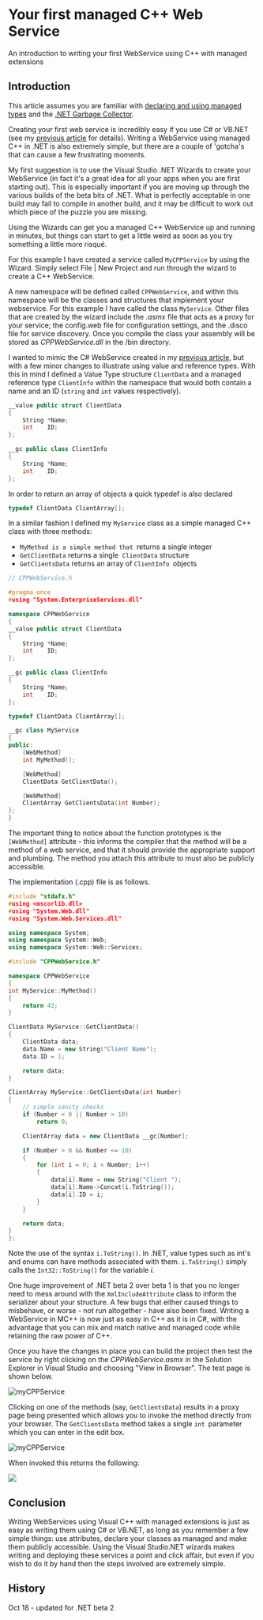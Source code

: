 # Your first managed C++ Web Service

An introduction to writing your first WebService using C++ with managed extensions

<!-- Article Starts -->



## Introduction

This article assumes you are familiar with [declaring and 
using managed types](/managedcpp/managed_types.asp) and the [.NET Garbage Collector](/managedcpp/garbage_collection.asp).

Creating your first web service is incredibly easy if you use C# or VB.NET (see my 
[previous article](/webservices/myservice.asp) for details). Writing a WebService
using managed C++ in .NET is also extremely simple, but there are a couple of 'gotcha's that
can cause a few frustrating moments. 

My first suggestion is to use the Visual Studio .NET Wizards to create your WebService (in fact it's
a great idea for all your apps when you are first starting out). This is especially
important if you are moving up through the various builds of the beta bits of .NET. What is perfectly
acceptable in one build may fail to compile in another build, and it may be difficult to work out
which piece of the puzzle you are missing.

Using the Wizards can get you a managed C++ WebService up and running in minutes, but things 
can start to get a little weird as soon as you try something a little more risqué.

For this example I have created a service called `MyCPPService` by using the Wizard. Simply
select File | New Project and run through the wizard to create a C++ WebService.

A new namespace will be defined called `CPPWebService`, and within this namespace will be the 
classes and structures that implement your webservice. For this example I have called the class
`MyService`. Other files that are created by the wizard include the  *.asmx* file that
acts as a proxy for your service; the config.web file for configuration settings, and the .disco file
for service discovery. Once you compile the class your assembly will be stored as
*CPPWebService.dll*
in the /bin directory.

I wanted to mimic the C# WebService created in my [previous article](/webservices/myservice.asp),
but with a few minor changes to illustrate using value and reference types.
With this in mind I defined a Value Type structure `ClientData`  and
a managed reference type `ClientInfo` within the namespace that would
both contain a
name and an ID (`string` and `int` values respectively). 

```C++
__value public struct ClientData
{
    String *Name;
    int    ID;
};

__gc public class ClientInfo
{
    String *Name;
    int    ID;
};
```
In order to return an array of objects a quick typedef is also declared

```C++
typedef ClientData ClientArray[];
```
In a similar fashion  I defined my `MyService` class as a simple managed C++
class with three methods:

- `MyMethod is a simple method that `returns a single integer
- `GetClientData` returns a single  `ClientData` 
    structure
- `GetClientsData` returns an array of `ClientInfo `objects

```C++
// CPPWebService.h

#pragma once
#using "System.EnterpriseServices.dll"

namespace CPPWebService
{
__value public struct ClientData
{
    String *Name;
    int    ID;
};

__gc public class ClientInfo
{
    String *Name;
    int    ID;
};

typedef ClientData ClientArray[];

__gc class MyService 
{
public:
    [WebMethod] 
    int MyMethod();

    [WebMethod]
    ClientData GetClientData();

    [WebMethod]
    ClientArray GetClientsData(int Number);
};
}
```
The important thing to notice about the function prototypes
is the `[WebMethod]` attribute - this informs the compiler that the method will be a method of a
web service, and that it should provide the appropriate support and plumbing. The method you attach this
attribute to must also be publicly accessible.

The implementation (.cpp) file is as follows.

```C++
#include "stdafx.h"
#using <mscorlib.dll>
#using "System.Web.dll"
#using "System.Web.Services.dll"

using namespace System;
using namespace System::Web;
using namespace System::Web::Services;

#include "CPPWebService.h"

namespace CPPWebService
{
int MyService::MyMethod()
{
    return 42;
}

ClientData MyService::GetClientData()
{
    ClientData data;
    data.Name = new String("Client Name");
    data.ID = 1;

    return data;
}

ClientArray MyService::GetClientsData(int Number)
{
    // simple sanity checks
    if (Number < 0 || Number > 10)
        return 0;

    ClientArray data = new ClientData __gc[Number];

    if (Number > 0 && Number <= 10)
    {
        for (int i = 0; i < Number; i++)
        {
            data[i].Name = new String("Client ");
            data[i].Name->Concat(i.ToString());
            data[i].ID = i;
        }
    }

    return data;
}
};
```
Note the use of the syntax `i.ToString()`. In .NET, value types such as int's and enums can
have methods associated with them. `i.ToString()` simply calls the `Int32::ToString()`
for the variable *i*. 

One huge improvement of .NET beta 2 over beta 1 is that you no longer need to
mess around with the `XmlIncludeAttribute` class to inform the serializer
about your structure. A few bugs that either caused things to misbehave, or
worse - not run altogether - have also been fixed. Writing a WebService in MC++
is now just as easy in C++ as it is in C#, with the advantage that you can mix
and match native and managed code while retaining the raw power of C++. 

Once you have the changes in place you can build the project then test the service by right clicking
on the *CPPWebService.asmx* in the Solution Explorer in Visual Studio and
choosing "View in Browser". The test page is shown below.

![myCPPService](https://raw.githubusercontent.com/ChrisMaunder/mycppservice/master/docs/assets/asmx_page.GIF)

Clicking on one of the methods (say, `GetClientsData`) results in a
proxy page being presented which allows you to invoke the method directly from
your browser. The `GetClientsData` method takes a single `int `parameter
which you can enter in the edit box.

![myCPPService](https://raw.githubusercontent.com/ChrisMaunder/mycppservice/master/docs/assets/test_webmethod.GIF)

When invoked this returns the following:

![](https://raw.githubusercontent.com/ChrisMaunder/mycppservice/master/docs/assets/result.gif)

## Conclusion

Writing WebServices using Visual C++ with managed extensions is just as easy as writing them using C# or VB.NET,
as long as you remember a few simple things: use attributes, declare your classes as managed and make them
publicly accessible. Using the Visual Studio.NET wizards makes
writing and deploying these services a point and click affair, but even if you wish
to do it by hand then the steps involved are extremely simple.

## History

Oct 18 - updated for .NET beta 2
